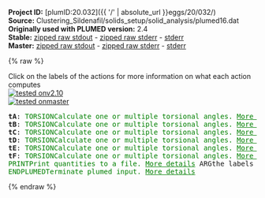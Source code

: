 **Project ID:** [plumID:20.032]({{ '/' | absolute_url }}eggs/20/032/)  
**Source:** Clustering_Sildenafil/solids_setup/solid_analysis/plumed16.dat  
**Originally used with PLUMED version:** 2.4  
**Stable:** [zipped raw stdout](plumed16.dat.plumed.stdout.txt.zip) - [zipped raw stderr](plumed16.dat.plumed.stderr.txt.zip) - [stderr](plumed16.dat.plumed.stderr)  
**Master:** [zipped raw stdout](plumed16.dat.plumed_master.stdout.txt.zip) - [zipped raw stderr](plumed16.dat.plumed_master.stderr.txt.zip) - [stderr](plumed16.dat.plumed_master.stderr)  

{% raw %}
<div class="plumedpreheader">
<div class="headerInfo" id="value_details_data/Clustering_Sildenafil/solids_setup/solid_analysis/plumed16.dat"> Click on the labels of the actions for more information on what each action computes </div>
<div class="containerBadge">
<div class="headerBadge"><a href="plumed16.dat.plumed.stderr"><img src="https://img.shields.io/badge/v2.10-passing-green.svg" alt="tested onv2.10" /></a></div>
<div class="headerBadge"><a href="plumed16.dat.plumed_master.stderr"><img src="https://img.shields.io/badge/master-passing-green.svg" alt="tested onmaster" /></a></div>
</div>
</div>
<pre class="plumedlisting">
<b name="data/Clustering_Sildenafil/solids_setup/solid_analysis/plumed16.dattA" onclick='showPath("data/Clustering_Sildenafil/solids_setup/solid_analysis/plumed16.dat","data/Clustering_Sildenafil/solids_setup/solid_analysis/plumed16.dattA","data/Clustering_Sildenafil/solids_setup/solid_analysis/plumed16.dattA","brown")'>tA</b>: <span class="plumedtooltip" style="color:green">TORSION<span class="right">Calculate one or multiple torsional angles. <a href="https://www.plumed.org/doc-master/user-doc/html/TORSION" style="color:green">More details</a><i></i></span></span> <span class="plumedtooltip">VECTOR1<span class="right">You should use VECTORA instead of this keyword which was used in older versions of PLUMED and is provided for back compatibility only<i></i></span></span>=1015,1009 <span class="plumedtooltip">AXIS<span class="right">two atoms that define an axis<i></i></span></span>=1009,1030 <span class="plumedtooltip">VECTOR2<span class="right">You should use VECTORB instead of this keyword which was used in older versions of PLUMED and is provided for back compatibility only<i></i></span></span>=1030,1036
<span style="display:none;" id="data/Clustering_Sildenafil/solids_setup/solid_analysis/plumed16.dattA">The TORSION action with label <b>tA</b> calculates the following quantities:<table  align="center" frame="void" width="95%" cellpadding="5%"><tr><td width="5%"><b> Quantity </b>  </td><td><b> Description </b> </td></tr><tr><td width="5%">tA.value</td><td>the TORSION involving these atoms</td></tr></table></span><b name="data/Clustering_Sildenafil/solids_setup/solid_analysis/plumed16.dattB" onclick='showPath("data/Clustering_Sildenafil/solids_setup/solid_analysis/plumed16.dat","data/Clustering_Sildenafil/solids_setup/solid_analysis/plumed16.dattB","data/Clustering_Sildenafil/solids_setup/solid_analysis/plumed16.dattB","brown")'>tB</b>: <span class="plumedtooltip" style="color:green">TORSION<span class="right">Calculate one or multiple torsional angles. <a href="https://www.plumed.org/doc-master/user-doc/html/TORSION" style="color:green">More details</a><i></i></span></span> <span class="plumedtooltip">VECTOR1<span class="right">You should use VECTORA instead of this keyword which was used in older versions of PLUMED and is provided for back compatibility only<i></i></span></span>=1028,1017 <span class="plumedtooltip">AXIS<span class="right">two atoms that define an axis<i></i></span></span>=1017,1010 <span class="plumedtooltip">VECTOR2<span class="right">You should use VECTORB instead of this keyword which was used in older versions of PLUMED and is provided for back compatibility only<i></i></span></span>=1010,1038
<span style="display:none;" id="data/Clustering_Sildenafil/solids_setup/solid_analysis/plumed16.dattB">The TORSION action with label <b>tB</b> calculates the following quantities:<table  align="center" frame="void" width="95%" cellpadding="5%"><tr><td width="5%"><b> Quantity </b>  </td><td><b> Description </b> </td></tr><tr><td width="5%">tB.value</td><td>the TORSION involving these atoms</td></tr></table></span><b name="data/Clustering_Sildenafil/solids_setup/solid_analysis/plumed16.dattC" onclick='showPath("data/Clustering_Sildenafil/solids_setup/solid_analysis/plumed16.dat","data/Clustering_Sildenafil/solids_setup/solid_analysis/plumed16.dattC","data/Clustering_Sildenafil/solids_setup/solid_analysis/plumed16.dattC","brown")'>tC</b>: <span class="plumedtooltip" style="color:green">TORSION<span class="right">Calculate one or multiple torsional angles. <a href="https://www.plumed.org/doc-master/user-doc/html/TORSION" style="color:green">More details</a><i></i></span></span> <span class="plumedtooltip">VECTOR1<span class="right">You should use VECTORA instead of this keyword which was used in older versions of PLUMED and is provided for back compatibility only<i></i></span></span>=1017,1010 <span class="plumedtooltip">AXIS<span class="right">two atoms that define an axis<i></i></span></span>=1010,1038 <span class="plumedtooltip">VECTOR2<span class="right">You should use VECTORB instead of this keyword which was used in older versions of PLUMED and is provided for back compatibility only<i></i></span></span>=1038,1050
<span style="display:none;" id="data/Clustering_Sildenafil/solids_setup/solid_analysis/plumed16.dattC">The TORSION action with label <b>tC</b> calculates the following quantities:<table  align="center" frame="void" width="95%" cellpadding="5%"><tr><td width="5%"><b> Quantity </b>  </td><td><b> Description </b> </td></tr><tr><td width="5%">tC.value</td><td>the TORSION involving these atoms</td></tr></table></span><b name="data/Clustering_Sildenafil/solids_setup/solid_analysis/plumed16.dattD" onclick='showPath("data/Clustering_Sildenafil/solids_setup/solid_analysis/plumed16.dat","data/Clustering_Sildenafil/solids_setup/solid_analysis/plumed16.dattD","data/Clustering_Sildenafil/solids_setup/solid_analysis/plumed16.dattD","brown")'>tD</b>: <span class="plumedtooltip" style="color:green">TORSION<span class="right">Calculate one or multiple torsional angles. <a href="https://www.plumed.org/doc-master/user-doc/html/TORSION" style="color:green">More details</a><i></i></span></span> <span class="plumedtooltip">VECTOR1<span class="right">You should use VECTORA instead of this keyword which was used in older versions of PLUMED and is provided for back compatibility only<i></i></span></span>=1017,1026 <span class="plumedtooltip">AXIS<span class="right">two atoms that define an axis<i></i></span></span>=1026,1020 <span class="plumedtooltip">VECTOR2<span class="right">You should use VECTORB instead of this keyword which was used in older versions of PLUMED and is provided for back compatibility only<i></i></span></span>=1020,1013
<span style="display:none;" id="data/Clustering_Sildenafil/solids_setup/solid_analysis/plumed16.dattD">The TORSION action with label <b>tD</b> calculates the following quantities:<table  align="center" frame="void" width="95%" cellpadding="5%"><tr><td width="5%"><b> Quantity </b>  </td><td><b> Description </b> </td></tr><tr><td width="5%">tD.value</td><td>the TORSION involving these atoms</td></tr></table></span><b name="data/Clustering_Sildenafil/solids_setup/solid_analysis/plumed16.dattE" onclick='showPath("data/Clustering_Sildenafil/solids_setup/solid_analysis/plumed16.dat","data/Clustering_Sildenafil/solids_setup/solid_analysis/plumed16.dattE","data/Clustering_Sildenafil/solids_setup/solid_analysis/plumed16.dattE","brown")'>tE</b>: <span class="plumedtooltip" style="color:green">TORSION<span class="right">Calculate one or multiple torsional angles. <a href="https://www.plumed.org/doc-master/user-doc/html/TORSION" style="color:green">More details</a><i></i></span></span> <span class="plumedtooltip">VECTOR1<span class="right">You should use VECTORA instead of this keyword which was used in older versions of PLUMED and is provided for back compatibility only<i></i></span></span>=1019,1023 <span class="plumedtooltip">AXIS<span class="right">two atoms that define an axis<i></i></span></span>=1023,1054 <span class="plumedtooltip">VECTOR2<span class="right">You should use VECTORB instead of this keyword which was used in older versions of PLUMED and is provided for back compatibility only<i></i></span></span>=1054,1069
<span style="display:none;" id="data/Clustering_Sildenafil/solids_setup/solid_analysis/plumed16.dattE">The TORSION action with label <b>tE</b> calculates the following quantities:<table  align="center" frame="void" width="95%" cellpadding="5%"><tr><td width="5%"><b> Quantity </b>  </td><td><b> Description </b> </td></tr><tr><td width="5%">tE.value</td><td>the TORSION involving these atoms</td></tr></table></span><b name="data/Clustering_Sildenafil/solids_setup/solid_analysis/plumed16.dattF" onclick='showPath("data/Clustering_Sildenafil/solids_setup/solid_analysis/plumed16.dat","data/Clustering_Sildenafil/solids_setup/solid_analysis/plumed16.dattF","data/Clustering_Sildenafil/solids_setup/solid_analysis/plumed16.dattF","brown")'>tF</b>: <span class="plumedtooltip" style="color:green">TORSION<span class="right">Calculate one or multiple torsional angles. <a href="https://www.plumed.org/doc-master/user-doc/html/TORSION" style="color:green">More details</a><i></i></span></span> <span class="plumedtooltip">VECTOR1<span class="right">You should use VECTORA instead of this keyword which was used in older versions of PLUMED and is provided for back compatibility only<i></i></span></span>=1023,1054 <span class="plumedtooltip">AXIS<span class="right">two atoms that define an axis<i></i></span></span>=1054,1069 <span class="plumedtooltip">VECTOR2<span class="right">You should use VECTORB instead of this keyword which was used in older versions of PLUMED and is provided for back compatibility only<i></i></span></span>=1069,1065
<span style="display:none;" id="data/Clustering_Sildenafil/solids_setup/solid_analysis/plumed16.dattF">The TORSION action with label <b>tF</b> calculates the following quantities:<table  align="center" frame="void" width="95%" cellpadding="5%"><tr><td width="5%"><b> Quantity </b>  </td><td><b> Description </b> </td></tr><tr><td width="5%">tF.value</td><td>the TORSION involving these atoms</td></tr></table></span><span class="plumedtooltip" style="color:green">PRINT<span class="right">Print quantities to a file. <a href="https://www.plumed.org/doc-master/user-doc/html/PRINT" style="color:green">More details</a><i></i></span></span> <span class="plumedtooltip">ARG<span class="right">the labels of the values that you would like to print to the file<i></i></span></span>=<b name="data/Clustering_Sildenafil/solids_setup/solid_analysis/plumed16.dattA">tA</b>,<b name="data/Clustering_Sildenafil/solids_setup/solid_analysis/plumed16.dattB">tB</b>,<b name="data/Clustering_Sildenafil/solids_setup/solid_analysis/plumed16.dattC">tC</b>,<b name="data/Clustering_Sildenafil/solids_setup/solid_analysis/plumed16.dattD">tD</b>,<b name="data/Clustering_Sildenafil/solids_setup/solid_analysis/plumed16.dattE">tE</b>,<b name="data/Clustering_Sildenafil/solids_setup/solid_analysis/plumed16.dattF">tF</b> <span class="plumedtooltip">FILE<span class="right">the name of the file on which to output these quantities<i></i></span></span>=cluster_data_16
<span style="display:none;" id="data/Clustering_Sildenafil/solids_setup/solid_analysis/plumed16.dat">The PRINT action with label <b></b> calculates something</span><span class="plumedtooltip" style="color:green">ENDPLUMED<span class="right">Terminate plumed input. <a href="https://www.plumed.org/doc-master/user-doc/html/ENDPLUMED" style="color:green">More details</a><i></i></span></span><span style="color:blue" class="comment">
</span></pre>
{% endraw %}
